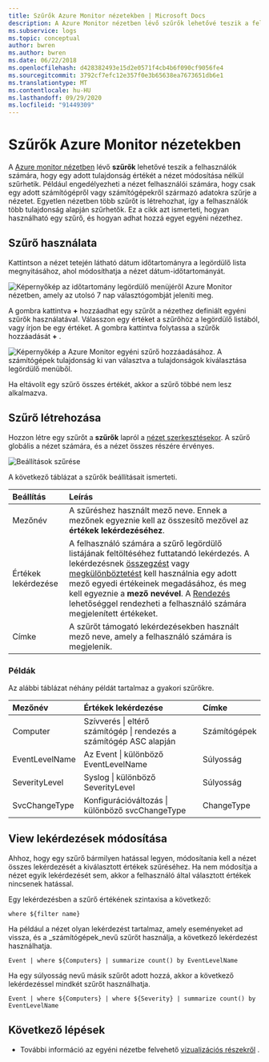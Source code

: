 ```yaml
---
title: Szűrők Azure Monitor nézetekben | Microsoft Docs
description: A Azure Monitor nézetben lévő szűrők lehetővé teszik a felhasználók számára, hogy egy adott tulajdonság értékét a nézet módosítása nélkül szűrhetik.  Ez a cikk azt ismerteti, hogyan használható egy szűrő, és hogyan adhat hozzá egyet egyéni nézethez.
ms.subservice: logs
ms.topic: conceptual
author: bwren
ms.author: bwren
ms.date: 06/22/2018
ms.openlocfilehash: d428382493e15d2e0571f4cb4b6f090cf9056fe4
ms.sourcegitcommit: 3792cf7efc12e357f0e3b65638ea7673651db6e1
ms.translationtype: MT
ms.contentlocale: hu-HU
ms.lasthandoff: 09/29/2020
ms.locfileid: "91449309"
---
```

# <a name="filters-in-azure-monitor-views"></a>Szűrők Azure Monitor nézetekben
A [Azure monitor nézetben](view-designer.md) lévő **szűrők** lehetővé teszik a felhasználók számára, hogy egy adott tulajdonság értékét a nézet módosítása nélkül szűrhetik.  Például engedélyezheti a nézet felhasználói számára, hogy csak egy adott számítógépről vagy számítógépekről származó adatokra szűrje a nézetet.  Egyetlen nézetben több szűrőt is létrehozhat, így a felhasználók több tulajdonság alapján szűrhetők.  Ez a cikk azt ismerteti, hogyan használható egy szűrő, és hogyan adhat hozzá egyet egyéni nézethez.

## <a name="using-a-filter"></a>Szűrő használata
Kattintson a nézet tetején látható dátum időtartományra a legördülő lista megnyitásához, ahol módosíthatja a nézet dátum-időtartományát.

![Képernyőkép az időtartomány legördülő menüjéről Azure Monitor nézetben, amely az utolsó 7 nap választógombját jeleníti meg.](media/view-designer-filters/filters-example-time.png)

A gombra kattintva **+** hozzáadhat egy szűrőt a nézethez definiált egyéni szűrők használatával. Válasszon egy értéket a szűrőhöz a legördülő listából, vagy írjon be egy értéket. A gombra kattintva folytassa a szűrők hozzáadását **+** . 


![Képernyőkép a Azure Monitor egyéni szűrő hozzáadásához. A számítógépek tulajdonság ki van választva a tulajdonságok kiválasztása legördülő menüből.](media/view-designer-filters/filters-example-custom.png)

Ha eltávolít egy szűrő összes értékét, akkor a szűrő többé nem lesz alkalmazva.


## <a name="creating-a-filter"></a>Szűrő létrehozása

Hozzon létre egy szűrőt a **szűrők** lapról a [nézet szerkesztésekor](view-designer.md).  A szűrő globális a nézet számára, és a nézet összes részére érvényes.  

![Beállítások szűrése](media/view-designer-filters/filters-settings.png)

A következő táblázat a szűrők beállításait ismerteti.

| Beállítás | Leírás |
|:---|:---|
| Mezőnév | A szűréshez használt mező neve.  Ennek a mezőnek egyeznie kell az összesítő mezővel az **értékek lekérdezéséhez**. |
| Értékek lekérdezése | A felhasználó számára a szűrő legördülő listájának feltöltéséhez futtatandó lekérdezés.  A lekérdezésnek [összegzést](/azure/kusto/query/summarizeoperator) vagy [megkülönböztetést](/azure/kusto/query/distinctoperator) kell használnia egy adott mező egyedi értékeinek megadásához, és meg kell egyeznie a **mező nevével**.  A [Rendezés](/azure/kusto/query/sortoperator) lehetőséggel rendezheti a felhasználó számára megjelenített értékeket. |
| Címke | A szűrőt támogató lekérdezésekben használt mező neve, amely a felhasználó számára is megjelenik. |

### <a name="examples"></a>Példák

Az alábbi táblázat néhány példát tartalmaz a gyakori szűrőkre.  

| Mezőnév | Értékek lekérdezése | Címke |
|:--|:--|:--|
| Computer   | Szívverés &#124; eltérő számítógép &#124; rendezés a számítógép ASC alapján | Számítógépek |
| EventLevelName | Az Event &#124; különböző EventLevelName | Súlyosság |
| SeverityLevel | Syslog &#124; különböző SeverityLevel | Súlyosság |
| SvcChangeType | Konfigurációváltozás &#124; különböző svcChangeType | ChangeType |


## <a name="modify-view-queries"></a>View lekérdezések módosítása

Ahhoz, hogy egy szűrő bármilyen hatással legyen, módosítania kell a nézet összes lekérdezését a kiválasztott értékek szűréséhez.  Ha nem módosítja a nézet egyik lekérdezését sem, akkor a felhasználó által választott értékek nincsenek hatással.

Egy lekérdezésben a szűrő értékének szintaxisa a következő: 

`where ${filter name}`  

Ha például a nézet olyan lekérdezést tartalmaz, amely eseményeket ad vissza, és a _számítógépek_nevű szűrőt használja, a következő lekérdezést használhatja.

```kusto
Event | where ${Computers} | summarize count() by EventLevelName
```

Ha egy súlyosság nevű másik szűrőt adott hozzá, akkor a következő lekérdezéssel mindkét szűrőt használhatja.

```kusto
Event | where ${Computers} | where ${Severity} | summarize count() by EventLevelName
```

## <a name="next-steps"></a>Következő lépések
* További információ az egyéni nézetbe felvehető [vizualizációs részekről](view-designer-parts.md) .
